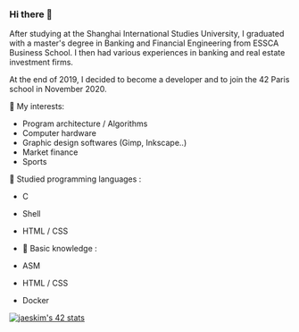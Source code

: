 ### Hi there 👋

After studying at the Shanghai International Studies University, I graduated with a master's degree in Banking and Financial Engineering from ESSCA Business School.
I then had various experiences in banking and real estate investment firms.

At the end of 2019, I decided to become a developer and to join the 42 Paris school in November 2020.

🧐 My interests: 
- Program architecture / Algorithms
- Computer hardware
- Graphic design softwares (Gimp, Inkscape..)
- Market finance
- Sports

🧠 Studied programming languages : 
- C
- Shell
- HTML / CSS

- 🌱 Basic knowledge :
- ASM
- HTML / CSS
- Docker

[![jaeskim's 42 stats](https://badge42.herokuapp.com/api/stats/mlarboul?privacyName=true)](https://github.com/UnDesSix)
